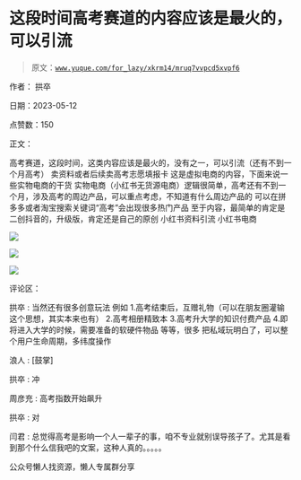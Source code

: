 # 这段时间高考赛道的内容应该是最火的，可以引流

> 原文：[`www.yuque.com/for_lazy/xkrm14/mruq7vvpcd5xvpf6`](https://www.yuque.com/for_lazy/xkrm14/mruq7vvpcd5xvpf6)



作者： 拱卒



日期：2023-05-12



点赞数：150



正文：



高考赛道，这段时间，这类内容应该是最火的，没有之一，可以引流（还有不到一个月高考） 卖资料或者后续卖高考志愿填报卡 这是虚拟电商的内容，下面来说一些实物电商的干货 实物电商（小红书无货源电商）逻辑很简单，高考还有不到一个月，涉及高考的周边产品，可以重点考虑，不知道有什么周边产品的 可以在拼多多或者淘宝搜索关键词“高考”会出现很多热门产品 至于内容，最简单的肯定是二创抖音的，升级版，肯定还是自己的原创 小红书资料引流 小红书电商



![](img/8cb74421228d1c652e3cd237db61bd97.png)  

![](img/db021b2d89385075e86bf19ec0037f9a.png)  

![](img/19047b34f3fb65cd891cd81334ac1a00.png)



评论区：



拱卒 : 当然还有很多创意玩法 例如 1.高考结束后，互赠礼物（可以在朋友圈灌输这个思想，其实本来也有） 2.高考相册精致本 3.高考升大学的知识付费产品 4.即将进入大学的时候，需要准备的软硬件物品 等等，很多 把私域玩明白了，可以整个用户生命周期，多纬度操作



浪人 : [鼓掌]



拱卒 : 冲



周彦充 : 高考指数开始飙升



拱卒 : 对



闫君 : 总觉得高考是影响一个人一辈子的事，咱不专业就别误导孩子了。尤其是看到那个什么信我吧的文案，这种人真的。。。。。



公众号懒人找资源，懒人专属群分享

